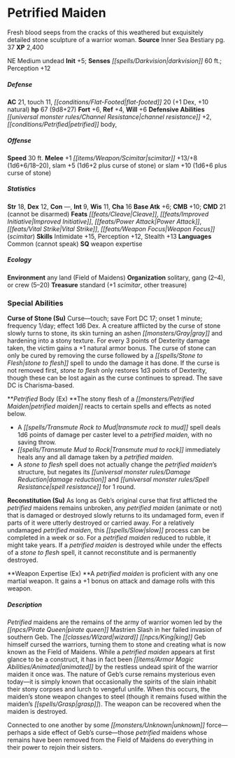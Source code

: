 ﻿---
cssclass: [monsters]
title1: Petrified Maiden
desc_short: Fresh blood seeps from the cracks of this weathered but exquisitely detailed
  stone sculpture of a warrior woman.
title2: Petrified Maiden
CR: 6
sources:
- name: Inner Sea Bestiary
  page: 37
  link: http://paizo.com/products/btpy8v2x?Pathfinder-Campaign-Setting-Inner-Sea-Bestiary
XP: 2400
alignment: NE
size: Medium
type: undead
initiative:
  bonus: 5
senses:
  darkvision: 60
AC:
  AC: 21
  touch: 11
  flat_footed: 20
  components:
    dex: 1
    natural: 10
HP:
  HP: 67
  long: 9d8+27
saves:
  fort: 6
  ref: 4
  will: 6
defensive_abilities:
- channel resistance +2
- petrified body,
speeds:
  base: 30
attacks:
  melee:
  - - text: +1 scimitar +13/+8 (1d6+6/18-20)
      entries:
      - - damage: 1d6+6
          crit_range: 18-20
      attack: +1 scimitar
      bonus:
      - 13
      - 8
    - text: slam +5 (1d6+2 plus curse of stone)
      entries:
      - - damage: 1d6+2
        - effect: curse of stone
      attack: slam
      bonus:
      - 5
  - - text: slam +10 (1d6+6 plus curse of stone)
      entries:
      - - damage: 1d6+6
        - effect: curse of stone
      attack: slam
      bonus:
      - 10
ability_scores:
  STR: 18
  DEX: 12
  CON:
  INT: 9
  WIS: 11
  CHA: 16
BAB: 6
CMB: 10
CMD: 21
CMD_other: cannot be disarmed
feats:
- name: Cleave
- name: Improved Initiative
- name: Power Attack
- name: Vital Strike
- name: Weapon Focus (scimitar)
skills:
  Intimidate: 15
  Perception: 12
  Stealth: 13
languages:
- Common (cannot speak)
special_qualities:
- weapon expertise
ecology:
  environment: any land (Field of Maidens)
  organization: solitary, gang (2-4), or crew (5-20)
  treasure_type: standard
  treasure:
  - +1 scimitar
  - other treasure
special_abilities:
  Curse of Stone (Su): Curse-touch; save Fort DC 17; onset 1 minute; frequency 1/day;
    effect 1d6 Dex. A creature afflicted by the curse of stone slowly turns to stone,
    its skin turning an ashen gray and hardening into a stony texture. For every 3
    points of Dexterity damage taken, the victim gains a +1 natural armor bonus. The
    curse of stone can only be cured by removing the curse followed by a stone to
    flesh spell to undo the damage it has done. If the curse is not removed first,
    stone to flesh only restores 1d3 points of Dexterity, though these can be lost
    again as the curse continues to spread. The save DC is Charisma-based.
  Petrified Body (Ex): The stony flesh of a petrified maiden reacts to certain spells
    and effects as noted below. A transmute rock to mud spell deals 1d6 points of
    damage per caster level to a petrified maiden, with no saving throw.Transmute
    mud to rock immediately heals any and all damage taken by a petrified maiden.A
    stone to flesh spell does not actually change the petrified maiden's structure,
    but negates its damage reduction and spell resistance for 1 round.
  Reconstitution (Su): As long as Geb's original curse that first afflicted the petrified
    maidens remains unbroken, any petrified maiden (animate or not) that is damaged
    or destroyed slowly returns to its undamaged form, even if parts of it were utterly
    destroyed or carried away. For a relatively undamaged petrified maiden, this slow
    process can be completed in a week or so. For a petrified maiden reduced to rubble,
    it might take years. If a petrified maiden is destroyed while under the effects
    of a stone to flesh spell, it cannot reconstitute and is permanently destroyed.
  Weapon Expertise (Ex): A petrified maiden is proficient with any one martial weapon.
    It gains a +1 bonus on attack and damage rolls with this weapon.
desc_long: |-
  Petrified maidens are the remains of the army of warrior women led by the pirate queen Mastrien Slash in her failed invasion of southern Geb. The wizard king Geb himself cursed the warriors, turning them to stone and creating what is now known as the Field of Maidens. While a petrified maiden appears at first glance to be a construct, it has in fact been animated by the restless undead spirit of the warrior maiden it once was. The nature of Geb's curse remains mysterious even today-it is simply known that occasionally the spirits of the slain inhabit their stony corpses and lurch to vengeful unlife. When this occurs, the maiden's stone weapon changes to steel (though it remains fused within the maiden's grasp). The weapon can be recovered when the maiden is destroyed.

  Connected to one another by some unknown force-perhaps a side effect of Geb's curse-those petrified maidens whose remains have been removed from the Field of Maidens do everything in their power to rejoin their sisters.

---

# Petrified Maiden
Fresh blood seeps from the cracks of this weathered but exquisitely detailed stone sculpture of a warrior woman.
**Source** Inner Sea Bestiary pg. 37
**XP** 2,400

NE Medium undead
**Init** +5; **Senses** _[[spells/Darkvision|darkvision]]_ 60 ft.; Perception +12

##### Defense

**AC** 21, touch 11, _[[conditions/Flat-Footed|flat-footed]]_ 20 (+1 Dex, +10 natural)
**hp** 67 (9d8+27)
**Fort** +6, **Ref** +4, **Will** +6
**Defensive Abilities** _[[universal monster rules/Channel Resistance|channel resistance]]_ +2, _[[conditions/Petrified|petrified]]_ body,

##### Offense
**Speed** 30 ft.
**Melee** +1 _[[items/Weapon/Scimitar|scimitar]]_ +13/+8 (1d6+6/18–20), slam +5 (1d6+2 plus curse of stone) or slam +10 (1d6+6 plus curse of stone)

##### Statistics
**Str** 18, **Dex** 12, **Con** —, **Int** 9, **Wis** 11, **Cha** 16
**Base Atk** +6; **CMB** +10; **CMD** 21 (cannot be disarmed)
**Feats** _[[feats/Cleave|Cleave]]_, _[[feats/Improved Initiative|Improved Initiative]]_, _[[feats/Power Attack|Power Attack]]_, _[[feats/Vital Strike|Vital Strike]]_, _[[feats/Weapon Focus|Weapon Focus]]_ (_scimitar_)
**Skills** Intimidate +15, Perception +12, Stealth +13
**Languages** Common (cannot speak)
**SQ** weapon expertise

##### Ecology

**Environment** any land (Field of Maidens)
**Organization** solitary, gang (2–4), or crew (5–20)
**Treasure** standard (+1 _scimitar_, other treasure)

### Special Abilities

**Curse of Stone (Su)** Curse—touch; save Fort DC 17; onset 1 minute; frequency 1/day; effect 1d6 Dex. A creature afflicted by the curse of stone slowly turns to stone, its skin turning an ashen _[[monsters/Gray|gray]]_ and hardening into a stony texture. For every 3 points of Dexterity damage taken, the victim gains a +1 natural armor bonus. The curse of stone can only be cured by removing the curse followed by a _[[spells/Stone to Flesh|stone to flesh]]_ spell to undo the damage it has done. If the curse is not removed first, _stone to flesh_ only restores 1d3 points of Dexterity, though these can be lost again as the curse continues to spread. The save DC is Charisma-based.

**_Petrified_ Body (Ex) **The stony flesh of a _[[monsters/Petrified Maiden|petrified maiden]]_ reacts to certain spells and effects as noted below.

* A _[[spells/Transmute Rock to Mud|transmute rock to mud]]_ spell deals 1d6 points of damage per caster level to a _petrified maiden_, with no saving throw.
* _[[spells/Transmute Mud to Rock|Transmute mud to rock]]_ immediately heals any and all damage taken by a _petrified maiden_.
* A _stone to flesh_ spell does not actually change the _petrified maiden_’s structure, but negates its _[[universal monster rules/Damage Reduction|damage reduction]]_ and _[[universal monster rules/Spell Resistance|spell resistance]]_ for 1 round.

**Reconstitution (Su)** As long as Geb’s original curse that first afflicted the _petrified_ maidens remains unbroken, any _petrified maiden_ (animate or not) that is damaged or destroyed slowly returns to its undamaged form, even if parts of it were utterly destroyed or carried away. For a relatively undamaged _petrified maiden_, this _[[spells/Slow|slow]]_ process can be completed in a week or so. For a _petrified maiden_ reduced to rubble, it might take years. If a _petrified maiden_ is destroyed while under the effects of a _stone to flesh_ spell, it cannot reconstitute and is permanently destroyed.

**Weapon Expertise (Ex) **A _petrified maiden_ is proficient with any one martial weapon. It gains a +1 bonus on attack and damage rolls with this weapon.

##### Description

_Petrified_ maidens are the remains of the army of warrior women led by the _[[npcs/Pirate Queen|pirate queen]]_ Mastrien Slash in her failed invasion of southern Geb. The _[[classes/Wizard|wizard]]_ _[[npcs/King|king]]_ Geb himself cursed the warriors, turning them to stone and creating what is now known as the Field of Maidens. While a _petrified maiden_ appears at first glance to be a construct, it has in fact been _[[items/Armor Magic Abilities/Animated|animated]]_ by the restless undead spirit of the warrior maiden it once was. The nature of Geb’s curse remains mysterious even today—it is simply known that occasionally the spirits of the slain inhabit their stony corpses and lurch to vengeful unlife. When this occurs, the maiden’s stone weapon changes to steel (though it remains fused within the maiden’s _[[spells/Grasp|grasp]]_). The weapon can be recovered when the maiden is destroyed.

Connected to one another by some _[[monsters/Unknown|unknown]]_ force—perhaps a side effect of Geb’s curse—those _petrified_ maidens whose remains have been removed from the Field of Maidens do everything in their power to rejoin their sisters.